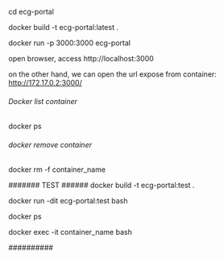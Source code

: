 cd ecg-portal

docker build -t ecg-portal:latest .

docker run -p 3000:3000 ecg-portal

open browser, access http://localhost:3000

on the other hand, we can open the url expose from container: http://172.17.0.2:3000/

###### Docker list container

docker ps

###### docker remove container

docker rm -f container_name

####### TEST ######
docker build -t ecg-portal:test .

docker run -dit ecg-portal:test bash

docker ps

docker exec -it container_name bash

##########
